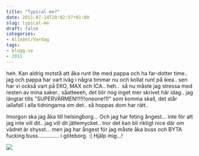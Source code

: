 ```yaml
---
title: "Typical me?"
date: 2011-07-14T20:02:57+01:00
slug: typical-me
draft: false
categories:
- Allmänt/Vardag
tags:
- blogg.se
- 2011
---
```

heh. Kan aldrig motstå att åka runt lite med pappa och ha far-dotter time.. jag och pappa har vart iväg i några timmar nu och kollat runt på ikea.. sen har vi också vart på EKO, MAX och ICA.. heh..  så nu måste jag stressa med resten av mina saker.. såatteeeh, det blir nog inget mer skrivet här idag.. jag längtar tills "SUPERVÄRMEN!!!!!!oneone!1!" som komma skall, det står iallafall i alla tidningarna om det.. så hoppas dom har rätt..  
  
Imorgon ska jag åka till helsingborg... Och jag har feting ångest... inte för att jag inte vill dit.. jag vill dit jättemycket.. tror det kan bli riktigt nice där om vädret är shysst... men jag har ångest för jag måste åka buss och BYTA fucking buss.............. i göteborg. :( Hjälp mig...!  
  
![](/assets/images/blogg.se/wp_000734_157287300.jpg)